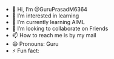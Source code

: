 - 👋 Hi, I’m @GuruPrasadM6364
- 👀 I’m interested in learning
- 🌱 I’m currently learning AIML
- 💞️ I’m looking to collaborate on Friends
- 📫 How to reach me is by my mail
- 😄 Pronouns: Guru
- ⚡ Fun fact: 

<!---
GuruPrasadM6364/GuruPrasadM6364 is a ✨ special ✨ repository because its `README.md` (this file) appears on your GitHub profile.
You can click the Preview link to take a look at your changes.
--->
